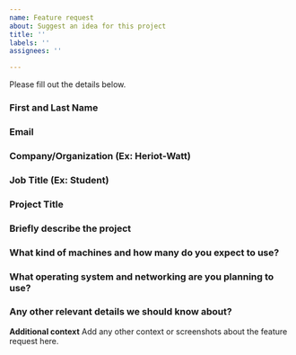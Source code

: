 ```yaml
---
name: Feature request
about: Suggest an idea for this project
title: ''
labels: ''
assignees: ''

---
```


Please fill out the details below.

### First and Last Name

### Email

### Company/Organization (Ex: Heriot-Watt) 

### Job Title (Ex: Student)

### Project Title 

### Briefly describe the project

### What kind of machines and how many do you expect to use?

### What operating system and networking are you planning to use?

### Any other relevant details we should know about?


**Additional context**
Add any other context or screenshots about the feature request here.
